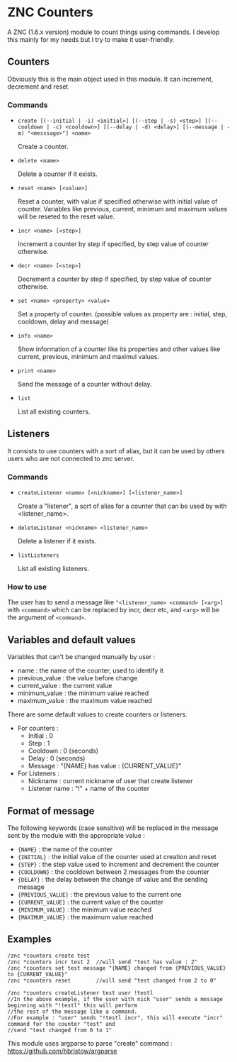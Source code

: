 # ZNC Counters
A ZNC (1.6.x version) module to count things using commands.
I develop this mainly for my needs but I try to make it user-friendly.

## Counters
Obviously this is the main object used in this module. It can increment, decrement and reset
### Commands
- `create [(--initial | -i) <initial>] [(--step | -s) <step>] [(--cooldown | -c) <cooldown>] [(--delay | -d) <delay>] [(--message | -m) "<messsage>"] <name>`

  Create a counter.
- `delete <name>`

  Delete a counter if it exists.
- `reset <name> [<value>]`

  Reset a counter, with value if specified otherwise with initial value of counter. Variables like previous, current, minimum and maximum values will be reseted to the reset value.
- `incr <name> [<step>]`

  Increment a counter by step if specified, by step value of counter otherwise.
- `decr <name> [<step>]`

  Decrement a counter by step if specified, by step value of counter otherwise.
- `set <name> <property> <value>`

  Set a property of counter. (possible values as property are : initial, step, cooldown, delay and message)
- `info <name>`

  Show information of a counter like its properties and other values like current, previous, minimum and maximul values.
- `print <name>`

  Send the message of a counter without delay.
- `list`

  List all existing counters.

## Listeners
It consists to use counters with a sort of alias, but it can be used by others users who are not connected to znc server.
### Commands
- `createListener <name> [<nickname>] [<listener_name>]`

  Create a "listener", a sort of alias for a counter that can be used by <nickname> with <listener_name>.
- `deleteListener <nickname> <listener_name>`

  Delete a listener if it exists.
- `listListeners`

  List all existing listeners.

### How to use
  The <nickname> user has to send a message like `"<listener_name> <command> [<arg>]` with `<command>` which can be replaced by incr, decr etc, and `<arg>` will be the argument of `<command>`.

## Variables and default values
Variables that can't be changed manually by user :
- name : the name of the counter, used to identify it
- previous_value : the value before change
- current_value : the current value
- minimum_value : the minimum value reached
- maximum_value : the maximum value reached
  
There are some default values to create counters or listeners.
- For counters :
  - Initial : 0
  - Step : 1
  - Cooldown : 0 (seconds)
  - Delay : 0 (seconds)
  - Message : "{NAME} has value : {CURRENT_VALUE}"
- For Listeners :
  - Nickname : current nickname of user that create listener
  - Listener name : "!" + name of the counter

## Format of message
The following keywords (case sensitive) will be replaced in the message sent by the module with the appropriate value :
- `{NAME}` : the name of the counter
- `{INITIAL}` : the initial value of the counter used at creation and reset
- `{STEP}` : the step value used to increment and decrement the counter
- `{COOLDOWN}` : the cooldown between 2 messages from the counter
- `{DELAY}` : the delay between the change of value and the sending message
- `{PREVIOUS_VALUE}` : the previous value to the current one
- `{CURRENT_VALUE}` : the current value of the counter
- `{MINIMUM_VALUE}` : the minimum value reached
- `{MAXIMUM_VALUE}` : the maximum value reached

## Examples
```
/znc *counters create test
/znc *counters incr test 2  //will send "test has value : 2"
/znc *counters set test message "{NAME} changed from {PREVIOUS_VALUE} to {CURRENT_VALUE}"
/znc *counters reset        //will send "test changed from 2 to 0"

/znc *counters createListener test user !testl
//In the above example, if the user with nick "user" sends a message beginning with "!testl" this will perform
//the rest of the message like a command.
//For example : "user" sends "!testl incr", this will execute "incr" command for the counter "test" and
//send "test changed from 0 to 1"
```

This module uses argparse to parse "create" command : https://github.com/hbristow/argparse
